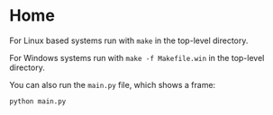 # Home

For Linux based systems run with `make` in the top-level directory.

For Windows systems run with `make -f Makefile.win` in the top-level directory.

You can also run the `main.py` file, which shows a frame:
```
python main.py
```
